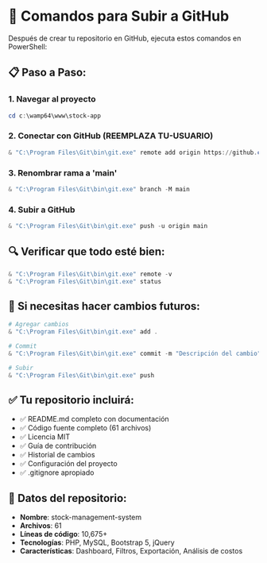# 🚀 Comandos para Subir a GitHub

Después de crear tu repositorio en GitHub, ejecuta estos comandos en PowerShell:

## 📋 Paso a Paso:

### 1. Navegar al proyecto
```powershell
cd c:\wamp64\www\stock-app
```

### 2. Conectar con GitHub (REEMPLAZA TU-USUARIO)
```powershell
& "C:\Program Files\Git\bin\git.exe" remote add origin https://github.com/TU-USUARIO/stock-management-system.git
```

### 3. Renombrar rama a 'main'
```powershell
& "C:\Program Files\Git\bin\git.exe" branch -M main
```

### 4. Subir a GitHub
```powershell
& "C:\Program Files\Git\bin\git.exe" push -u origin main
```

## 🔍 Verificar que todo esté bien:
```powershell
& "C:\Program Files\Git\bin\git.exe" remote -v
& "C:\Program Files\Git\bin\git.exe" status
```

## 📝 Si necesitas hacer cambios futuros:
```powershell
# Agregar cambios
& "C:\Program Files\Git\bin\git.exe" add .

# Commit
& "C:\Program Files\Git\bin\git.exe" commit -m "Descripción del cambio"

# Subir
& "C:\Program Files\Git\bin\git.exe" push
```

## ✅ Tu repositorio incluirá:
- ✅ README.md completo con documentación
- ✅ Código fuente completo (61 archivos)
- ✅ Licencia MIT
- ✅ Guía de contribución
- ✅ Historial de cambios
- ✅ Configuración del proyecto
- ✅ .gitignore apropiado

## 🎯 Datos del repositorio:
- **Nombre**: stock-management-system
- **Archivos**: 61
- **Líneas de código**: 10,675+
- **Tecnologías**: PHP, MySQL, Bootstrap 5, jQuery
- **Características**: Dashboard, Filtros, Exportación, Análisis de costos
